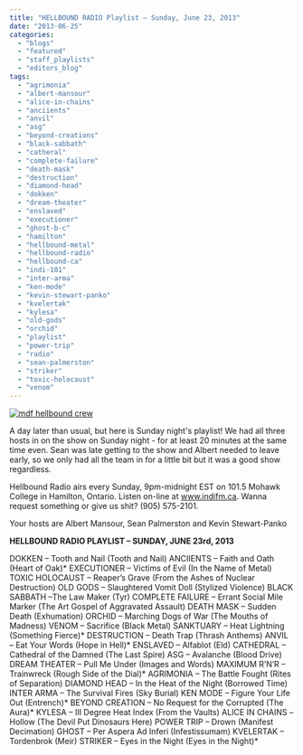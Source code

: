 ```yaml
---
title: "HELLBOUND RADIO Playlist – Sunday, June 23, 2013"
date: "2013-06-25"
categories: 
  - "blogs"
  - "featured"
  - "staff_playlists"
  - "editors_blog"
tags: 
  - "agrimonia"
  - "albert-mansour"
  - "alice-in-chains"
  - "anciients"
  - "anvil"
  - "asg"
  - "beyond-creations"
  - "black-sabbath"
  - "catheral"
  - "complete-failure"
  - "death-mask"
  - "destruction"
  - "diamond-head"
  - "dokken"
  - "dream-theater"
  - "enslaved"
  - "executioner"
  - "ghost-b-c"
  - "hamilton"
  - "hellbound-metal"
  - "hellbound-radio"
  - "hellbound-ca"
  - "indi-101"
  - "inter-arma"
  - "ken-mode"
  - "kevin-stewart-panko"
  - "kvelertak"
  - "kylesa"
  - "old-gods"
  - "orchid"
  - "playlist"
  - "power-trip"
  - "radio"
  - "sean-palmerston"
  - "striker"
  - "toxic-holocaust"
  - "venom"
---
```


[![mdf hellbound crew](http://www.hellbound.ca/wp-content/uploads/2010/06/mdf-hellbound-crew.jpg)](http://www.hellbound.ca/wp-content/uploads/2010/06/mdf-hellbound-crew.jpg)

A day later than usual, but here is Sunday night's playlist! We had all three hosts in on the show on Sunday night - for at least 20 minutes at the same time even. Sean was late getting to the show and Albert needed to leave early, so we only had all the team in for a little bit but it was a good show regardless.

Hellbound Radio airs every Sunday, 9pm-midnight EST on 101.5 Mohawk College in Hamilton, Ontario. Listen on-line at www.indifm.ca. Wanna request something or give us shit? (905) 575-2101.

Your hosts are Albert Mansour, Sean Palmerston and Kevin Stewart-Panko

**HELLBOUND RADIO PLAYLIST – SUNDAY, JUNE 23rd, 2013**

DOKKEN – Tooth and Nail (Tooth and Nail) ANCIIENTS – Faith and Oath (Heart of Oak)\* EXECUTIONER – Victims of Evil (In the Name of Metal) TOXIC HOLOCAUST – Reaper’s Grave (From the Ashes of Nuclear Destruction) OLD GODS – Slaughtered Vomit Doll (Stylized Violence) BLACK SABBATH –The Law Maker (Tyr) COMPLETE FAILURE – Errant Social Mile Marker (The Art Gospel of Aggravated Assault) DEATH MASK – Sudden Death (Exhumation) ORCHID – Marching Dogs of War (The Mouths of Madness) VENOM – Sacrifice (Black Metal) SANKTUARY – Heat Lightning (Something Fierce)\* DESTRUCTION – Death Trap (Thrash Anthems) ANVIL – Eat Your Words (Hope in Hell)\* ENSLAVED – Alfablot (Eld) CATHEDRAL – Cathedral of the Damned (The Last Spire) ASG – Avalanche (Blood Drive) DREAM THEATER – Pull Me Under (Images and Words) MAXIMUM R’N’R – Trainwreck (Rough Side of the Dial)\* AGRIMONIA – The Battle Fought (Rites of Separation) DIAMOND HEAD – In the Heat of the Night (Borrowed Time) INTER ARMA – The Survival Fires (Sky Burial) KEN MODE – Figure Your Life Out (Entrench)\* BEYOND CREATION – No Request for the Corrupted (The Aura)\* KYLESA – III Degree Heat Index (From the Vaults) ALICE IN CHAINS –Hollow (The Devil Put Dinosaurs Here) POWER TRIP – Drown (Manifest Decimation) GHOST – Per Aspera Ad Inferi (Infestissumam) KVELERTAK – Tordenbrok (Meir) STRIKER – Eyes in the Night (Eyes in the Night)\*
